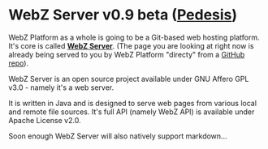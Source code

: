 # WebZ Server v0.9 beta ([Pedesis](https://github.com/terems-org/webz-server#webz-server-v09-beta-pedesis))

WebZ Platform as a whole is going to be a Git-based web hosting platform. It's core is called
[**WebZ Server**](https://github.com/terems-org/webz-server#webz-server-v09-beta-pedesis).
(The page you are looking at right now is already being served to you by WebZ Platform "directy" from a
[GitHub repo](https://github.com/terems-org/terems.org#webz-server-v09-beta-pedesis)).

WebZ Server is an open source project available under GNU Affero GPL v3.0 - namely it's a web server.

It is written in Java and is designed to serve web pages from various local and remote file sources. It's full API (namely WebZ API) is available under Apache License v2.0.

Soon enough WebZ Server will also natively support markdown...
